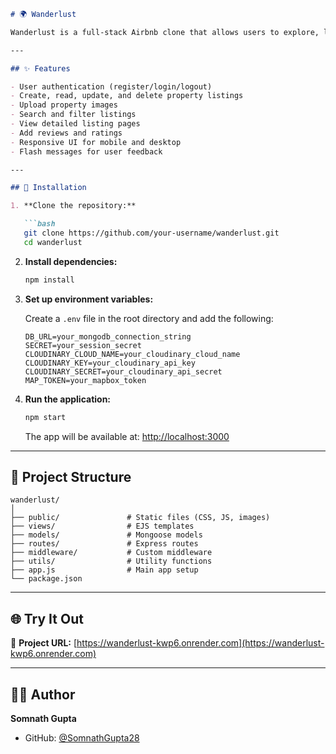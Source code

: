 ````markdown
# 🌍 Wanderlust

Wanderlust is a full-stack Airbnb clone that allows users to explore, list, and book vacation rentals around the world. Built using Node.js, Express, MongoDB, and EJS, it delivers a seamless and responsive user experience.

---

## ✨ Features

- User authentication (register/login/logout)
- Create, read, update, and delete property listings
- Upload property images
- Search and filter listings
- View detailed listing pages
- Add reviews and ratings
- Responsive UI for mobile and desktop
- Flash messages for user feedback

---

## 🚀 Installation

1. **Clone the repository:**

   ```bash
   git clone https://github.com/your-username/wanderlust.git
   cd wanderlust
````

2. **Install dependencies:**

   ```bash
   npm install
   ```

3. **Set up environment variables:**

   Create a `.env` file in the root directory and add the following:

   ```env
   DB_URL=your_mongodb_connection_string
   SECRET=your_session_secret
   CLOUDINARY_CLOUD_NAME=your_cloudinary_cloud_name
   CLOUDINARY_KEY=your_cloudinary_api_key
   CLOUDINARY_SECRET=your_cloudinary_api_secret
   MAP_TOKEN=your_mapbox_token
   ```

4. **Run the application:**

   ```bash
   npm start
   ```

   The app will be available at: [http://localhost:3000](http://localhost:3000)

---

## 📂 Project Structure

```
wanderlust/
│
├── public/               # Static files (CSS, JS, images)
├── views/                # EJS templates
├── models/               # Mongoose models
├── routes/               # Express routes
├── middleware/           # Custom middleware
├── utils/                # Utility functions
├── app.js                # Main app setup
└── package.json
```

---

## 🌐 Try It Out

🔗 **Project URL:** [https://wanderlust-kwp6.onrender.com](https://wanderlust-kwp6.onrender.com)

---

## 🧑‍💻 Author

**Somnath Gupta**

* GitHub: [@SomnathGupta28](https://github.com/SomnathGupta28)


